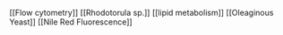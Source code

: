 [[Flow cytometry]]
[[Rhodotorula sp.]]
[[lipid metabolism]]
[[Oleaginous Yeast]]
[[Nile Red Fluorescence]]
